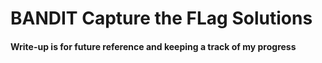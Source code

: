 # BANDIT Capture the FLag Solutions

#### Write-up is for future reference and keeping a track of my progress
